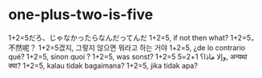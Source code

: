 # one-plus-two-is-five
1+2=5だろ、じゃなかったらなんだってんだ
1+2=5, if not then what?
1+2=5，不然呢？
1+2=5겠지, 그렇지 않으면 뭐라고 하는 거야
1+2=5, ¿de lo contrario qué?
1+2=5, sinon quoi ?
1+2=5, was sonst?
1+2=5 وإلا ماذا؟
1+2=5, अन्यथा क्या?
1+2=5, kalau tidak bagaimana?
1+2=5, jika tidak apa?